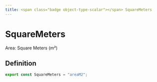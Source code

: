 ```yaml
---
title: <span class="badge object-type-scalar"></span> SquareMeters
---
```

# <span class="badge object-type-scalar"></span> SquareMeters

Area: Square Meters (m²)

## Definition

```typescript
export const SquareMeters = "areaM2";

```
